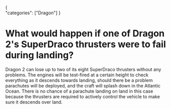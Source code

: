 {    
    "categories": ["Dragon"]
}

# What would happen if one of Dragon 2's SuperDraco thrusters were to fail during landing?

Dragon 2 can lose up to two of its eight SuperDraco thrusters without any problems. The engines will be test-fired at a certain height to check everything as it descends towards landing, should there be a problem parachutes will be deployed, and the craft will splash down in the Atlantic Ocean. There is no chance of a parachute landing on land in this case because the thrusters are required to actively control the vehicle to make sure it descends over land.
